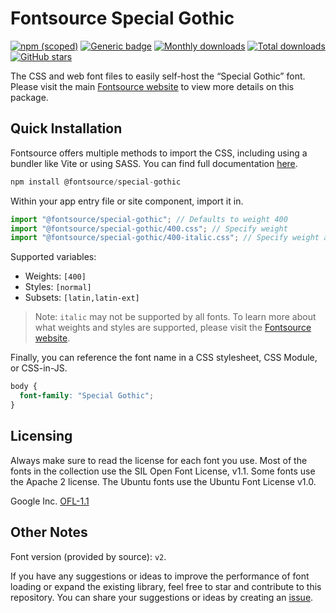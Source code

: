 # Fontsource Special Gothic

[![npm (scoped)](https://img.shields.io/npm/v/@fontsource/special-gothic?color=brightgreen)](https://www.npmjs.com/package/@fontsource/special-gothic) [![Generic badge](https://img.shields.io/badge/fontsource-passing-brightgreen)](https://github.com/fontsource/fontsource) [![Monthly downloads](https://badgen.net/npm/dm/@fontsource/special-gothic)](https://github.com/fontsource/fontsource) [![Total downloads](https://badgen.net/npm/dt/@fontsource/special-gothic)](https://github.com/fontsource/fontsource) [![GitHub stars](https://img.shields.io/github/stars/fontsource/fontsource.svg?style=social&label=Star)](https://github.com/fontsource/fontsource/stargazers)

The CSS and web font files to easily self-host the “Special Gothic” font. Please visit the main [Fontsource website](https://fontsource.org/fonts/special-gothic) to view more details on this package.

## Quick Installation

Fontsource offers multiple methods to import the CSS, including using a bundler like Vite or using SASS. You can find full documentation [here](https://fontsource.org/docs/getting-started/introduction).

```javascript
npm install @fontsource/special-gothic
```

Within your app entry file or site component, import it in.

```javascript
import "@fontsource/special-gothic"; // Defaults to weight 400
import "@fontsource/special-gothic/400.css"; // Specify weight
import "@fontsource/special-gothic/400-italic.css"; // Specify weight and style
```

Supported variables:
- Weights: `[400]`
- Styles: `[normal]`
- Subsets: `[latin,latin-ext]`

> Note: `italic` may not be supported by all fonts. To learn more about what weights and styles are supported, please visit the [Fontsource website](https://fontsource.org/fonts/special-gothic).

Finally, you can reference the font name in a CSS stylesheet, CSS Module, or CSS-in-JS.

```css
body {
  font-family: "Special Gothic";
}
```

## Licensing
Always make sure to read the license for each font you use. Most of the fonts in the collection use the SIL Open Font License, v1.1. Some fonts use the Apache 2 license. The Ubuntu fonts use the Ubuntu Font License v1.0.

Google Inc.
[OFL-1.1](http://scripts.sil.org/OFL)

## Other Notes
Font version (provided by source): `v2`.

If you have any suggestions or ideas to improve the performance of font loading or expand the existing library, feel free to star and contribute to this repository. You can share your suggestions or ideas by creating an [issue](https://github.com/fontsource/fontsource/issues).